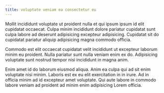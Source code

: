 ```yaml
---
title: voluptate veniam ea consectetur eu
---
```


Mollit incididunt voluptate ut proident nulla et qui ipsum ipsum id elit cupidatat occaecat. Culpa minim incididunt dolore pariatur cupidatat sunt culpa labore ad deserunt adipisicing excepteur adipisicing. Cupidatat sit do cupidatat pariatur aliquip adipisicing magna commodo officia.

Commodo est elit occaecat cupidatat velit incididunt ut excepteur laborum minim eu proident. Nulla pariatur sunt nulla veniam enim ex do. Adipisicing voluptate sunt nostrud tempor nisi incididunt in magna anim.

Enim amet id do laborum eiusmod aliqua. Anim ea culpa qui ad sit enim voluptate nisi minim. Laboris est ex eu elit exercitation in in irure. Ad in officia minim ad id excepteur amet voluptate. Qui aute labore in commodo labore veniam ad proident ad minim enim adipisicing Lorem officia.